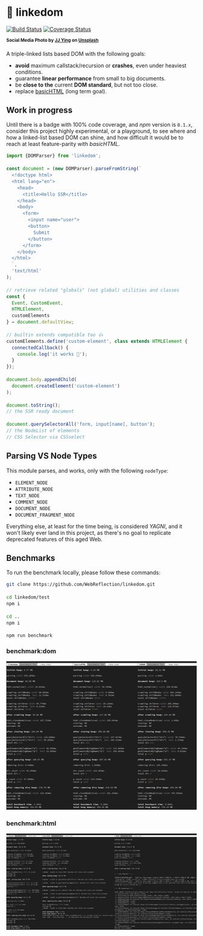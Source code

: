 # 🔗 linkedom

[![Build Status](https://travis-ci.com/WebReflection/linkedom.svg?branch=main)](https://travis-ci.com/WebReflection/linkedom) [![Coverage Status](https://coveralls.io/repos/github/WebReflection/linkedom/badge.svg?branch=main)](https://coveralls.io/github/WebReflection/linkedom?branch=main)

<sup>**Social Media Photo by [JJ Ying](https://unsplash.com/@jjying) on [Unsplash](https://unsplash.com/)**</sup>

A triple-linked lists based DOM with the following goals:

  * **avoid** maximum callstack/recursion or **crashes**, even under heaviest conditions.
  * guarantee **linear performance** from small to big documents.
  * be **close to the** current **DOM standard**, but not too close.
  * replace [basicHTML](https://github.com/WebReflection/basicHTML#readme) (long term goal).



## Work in progress

Until there is a badge with 100% code coverage, and *npm* version is `0.1.x`, consider this project highly experimental, or a playground, to see where and how a linked-list based DOM can shine, and how difficult it would be to reach at least feature-parity with *basicHTML*.

```js
import {DOMParser} from 'linkedom';

const document = (new DOMParser).parseFromString(`
  <!doctype html>
  <html lang="en">
    <head>
      <title>Hello SSR</title>
    </head>
    <body>
      <form>
        <input name="user">
        <button>
          Submit
        </button>
      </form>
    </body>
  </html>
  `,
  'text/html'
);

// retrieve related "globals" (not global) utilities and classes
const {
  Event, CustomEvent,
  HTMLElement,
  customElements
} = document.defaultView;

// builtin extends compatible too 👍
customElements.define('custom-element', class extends HTMLElement {
  connectedCallback() {
    console.log('it works 🥳');
  }
});

document.body.appendChild(
  document.createElement('custom-element')
);

document.toString();
// the SSR ready document

document.querySelectorAll('form, input[name], button');
// the NodeList of elements
// CSS Selector via CSSselect
```



## Parsing VS Node Types

This module parses, and works, only with the following `nodeType`:

  * `ELEMENT_NODE`
  * `ATTRIBUTE_NODE`
  * `TEXT_NODE`
  * `COMMENT_NODE`
  * `DOCUMENT_NODE`
  * `DOCUMENT_FRAGMENT_NODE`

Everything else, at least for the time being, is considered *YAGNI*, and it won't likely ever land in this project, as there's no goal to replicate deprecated features of this aged Web.



## Benchmarks

To run the benchmark locally, please follow these commands:

```sh
git clone https://github.com/WebReflection/linkedom.git

cd linkedom/test
npm i

cd ..
npm i

npm run benchmark
```

### benchmark:dom
![benchmark output example](./linkedom-benchmark-dom.jpg)

### benchmark:html
![benchmark output example](./linkedom-benchmark-html.jpg)

